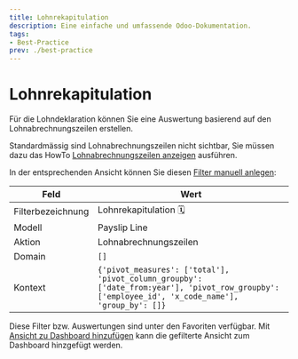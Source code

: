 ```yaml
---
title: Lohnrekapitulation
description: Eine einfache und umfassende Odoo-Dokumentation.
tags:
- Best-Practice
prev: ./best-practice
---
```


# Lohnrekapitulation

Für die Lohndeklaration können Sie eine Auswertung basierend auf den Lohnabrechnungszeilen erstellen.

Standardmässig sind Lohnabrechnungszeilen nicht sichtbar, Sie müssen dazu das HowTo [Lohnabrechnungszeilen anzeigen](HR%20Payroll.md#Lohnabrechnungszeilen%20anzeigen) ausführen.

In der entsprechenden Ansicht können Sie diesen [Filter manuell anlegen](Development%20Views.md#Filter%20manuell%20anlegen):

| Feld              | Wert                                                                                                                                          |
| ----------------- | --------------------------------------------------------------------------------------------------------------------------------------------- |
| Filterbezeichnung | Lohnrekapitulation 🗓️                                                                                                      |
| Modell            | Payslip Line                                                                                                                               |
| Aktion            | Lohnabrechnungszeilen                                                                                                                                              |
| Domain            | `[]`                                                                                                                  |
| Kontext           | `{'pivot_measures': ['total'], 'pivot_column_groupby': ['date_from:year'], 'pivot_row_groupby': ['employee_id', 'x_code_name'], 'group_by': []}` |

Diese Filter bzw. Auswertungen sind unter den Favoriten verfügbar. Mit [Ansicht zu Dashboard hinzufügen](Dashboards.md#Ansicht%20zu%20Dashboard%20hinzufügen) kann die gefilterte Ansicht zum Dashboard hinzgefügt werden.